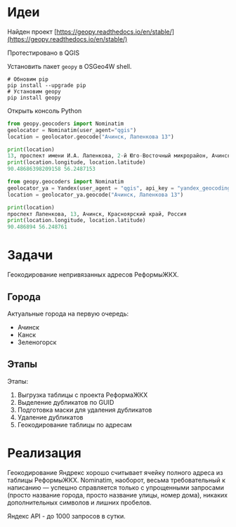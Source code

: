 # Идеи

Найден проект [https://geopy.readthedocs.io/en/stable/](https://geopy.readthedocs.io/en/stable/)

Протестировано в QGIS

Установить пакет `geopy` в OSGeo4W shell.

```shell
# Обновим pip
pip install --upgrade pip
# Установим geopy
pip install geopy
```

Открыть консоль Python

```python
from geopy.geocoders import Nominatim
geolocator = Nominatim(user_agent="qgis")
location = geolocator.geocode("Ачинск, Лапенкова 13")

print(location)
13, проспект имени И.А. Лапенкова, 2-й Юго-Восточный микрорайон, Ачинск, городской округ Ачинск, Красноярский край, Сибирский федеральный округ, 662161, Россия
print(location.longitude, location.latitude)
90.48686398209158 56.2487153
```

```python
from geopy.geocoders import Nominatim
geolocator_ya = Yandex(user_agent = "qgis", api_key = "yandex_geocoding:api_key")
location = geolocator_ya.geocode("Ачинск, Лапенкова 13")

print(location)
проспект Лапенкова, 13, Ачинск, Красноярский край, Россия
print(location.longitude, location.latitude)
90.486894 56.248761
```

# Задачи

Геокодирование непривязанных адресов РеформыЖКХ.

## Города

Актуальные города на первую очередь:

- Ачинск
- Канск
- Зеленогорск

## Этапы

Этапы:
1. Выгрузка таблицы с проекта РеформаЖКХ
2. Выделение дубликатов по GUID
3. Подготовка маски для удаления дубликатов
4. Удаление дубликатов
5. Геокодирование таблицы по адресам

# Реализация

Геокодирование Яндрекс хорошо считывает ячейку полного адреса из таблицы РеформыЖКХ. Nominatim, наоборот, весьма требовательный к написанию — успешно справляется только с упрощенными запросами (просто название города, просто название улицы, номер дома), никаких дополнительных символов и лишних пробелов.

Яндекс API - до 1000 запросов в сутки.